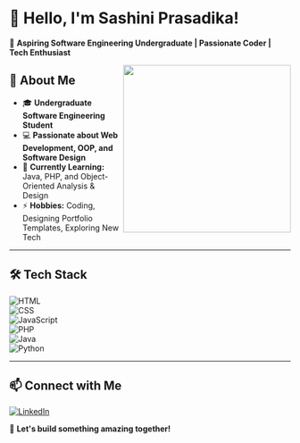 # 👋 Hello, I'm Sashini Prasadika!  
🚀 **Aspiring Software Engineering Undergraduate | Passionate Coder | Tech Enthusiast**  

  

<img align="right" width="300" src="https://cdn.dribbble.com/userupload/24469706/file/original-f42b30aadd26f759330b45501b596c4e.gif">

## 🌟 About Me  

- 🎓 **Undergraduate Software Engineering Student**  
- 💻 **Passionate about Web Development, OOP, and Software Design**  
- 🌱 **Currently Learning:** Java, PHP, and Object-Oriented Analysis & Design  
- ⚡ **Hobbies:** Coding, Designing Portfolio Templates, Exploring New Tech  

---

## 🛠️ Tech Stack  

![HTML](https://img.shields.io/badge/HTML5-E34F26?style=for-the-badge&logo=html5&logoColor=white)  
![CSS](https://img.shields.io/badge/CSS3-1572B6?style=for-the-badge&logo=css3&logoColor=white)  
![JavaScript](https://img.shields.io/badge/JavaScript-F7DF1E?style=for-the-badge&logo=javascript&logoColor=black)  
![PHP](https://img.shields.io/badge/PHP-777BB4?style=for-the-badge&logo=php&logoColor=white)  
![Java](https://img.shields.io/badge/Java-007396?style=for-the-badge&logo=java&logoColor=white)  
![Python](https://img.shields.io/badge/Python-3776AB?style=for-the-badge&logo=python&logoColor=white)  

---

## 📫 Connect with Me  

[![LinkedIn](https://img.shields.io/badge/LinkedIn-0A66C2?style=for-the-badge&logo=linkedin&logoColor=white)](https://www.linkedin.com/in/sashini-prasadika)  

 

🚀 **Let's build something amazing together!**  


